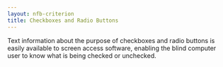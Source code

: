 ```yaml
---
layout: nfb-criterion
title: Checkboxes and Radio Buttons
---
```

Text information about the purpose of checkboxes and radio buttons is easily available to screen access software, enabling the blind computer user to know what is being checked or unchecked.